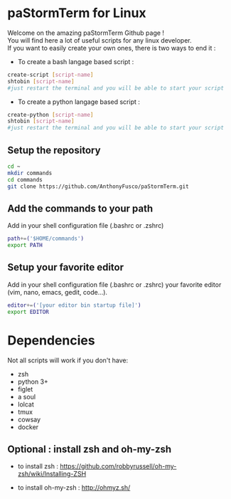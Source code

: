 # paStormTerm for Linux

Welcome on the amazing paStormTerm Github page ! \
You will find here a lot of useful scripts for any linux developer. \
If you want to easily create your own ones, there is two ways to end it :

* To create a bash langage based script :
```bash
create-script [script-name]
shtobin [script-name]
#just restart the terminal and you will be able to start your script
```

* To create a python langage based script :
```bash
create-python [script-name]
shtobin [script-name]
#just restart the terminal and you will be able to start your script
```


## Setup the repository

```bash
cd ~
mkdir commands
cd commands
git clone https://github.com/AnthonyFusco/paStormTerm.git
```

## Add the commands to your path

Add in your shell configuration file (.bashrc or .zshrc)

```bash
path+=('$HOME/commands')
export PATH
```

## Setup your favorite editor

Add in your shell configuration file (.bashrc or .zshrc) your favorite editor (vim, nano, emacs, gedit, code...).

```bash
editor+=('[your editor bin startup file]')
export EDITOR
```

# Dependencies

Not all scripts will work if you don't have:

* zsh
* python 3+
* figlet
* a soul
* lolcat
* tmux
* cowsay
* docker


## Optional : install zsh and oh-my-zsh

* to install zsh : https://github.com/robbyrussell/oh-my-zsh/wiki/Installing-ZSH

* to install oh-my-zsh : http://ohmyz.sh/